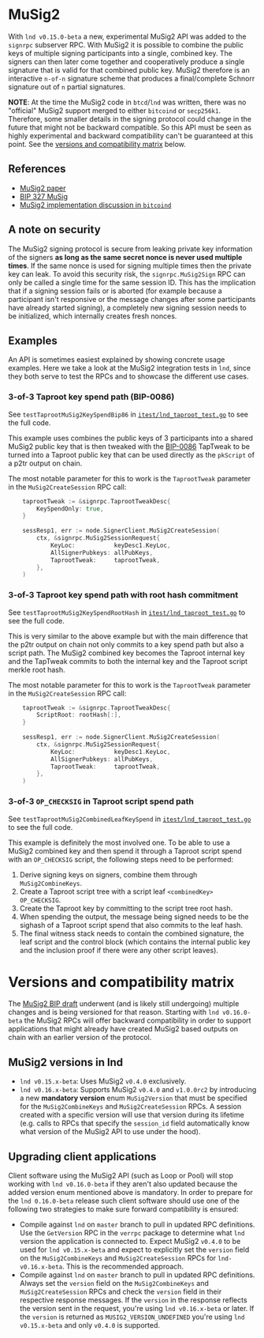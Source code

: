 # MuSig2

With `lnd v0.15.0-beta` a new, experimental MuSig2 API was added to the
`signrpc` subserver RPC. With MuSig2 it is possible to combine the public keys
of multiple signing participants into a single, combined key. The signers can
then later come together and cooperatively produce a single signature that is
valid for that combined public key. MuSig2 therefore is an interactive `n-of-n`
signature scheme that produces a final/complete Schnorr signature out of `n`
partial signatures.

**NOTE**: At the time the MuSig2 code in `btcd`/`lnd` was written, there was no
"official" MuSig2 support merged to either `bitcoind` or `secp256k1`. Therefore,
some smaller details in the signing protocol could change in the future that
might not be backward compatible. So this API must be seen as highly
experimental and backward compatibility can't be guaranteed at this point.
See the [versions and compatibility matrix](#versions-and-compatibility-matrix)
below.

## References
 * [MuSig2 paper](https://eprint.iacr.org/2020/1261.pdf)
 * [BIP 327 MuSig](https://github.com/bitcoin/bips/blob/master/bip-0327.mediawiki)
 * [MuSig2 implementation discussion in `bitcoind`](https://github.com/bitcoin/bitcoin/issues/23326)

## A note on security

The MuSig2 signing protocol is secure from leaking private key information of
the signers **as long as the same secret nonce is never used multiple times**.
If the same nonce is used for signing multiple times then the private key can
leak. To avoid this security risk, the `signrpc.MuSig2Sign` RPC can only be
called a single time for the same session ID. This has the implication that if a
signing session fails or is aborted (for example because a participant isn't
responsive or the message changes after some participants have already started
signing), a completely new signing session needs to be initialized, which
internally creates fresh nonces.

## Examples

An API is sometimes easiest explained by showing concrete usage examples. Here
we take a look at the MuSig2 integration tests in `lnd`, since they both serve
to test the RPCs and to showcase the different use cases.

### 3-of-3 Taproot key spend path (BIP-0086)

See `testTaprootMuSig2KeySpendBip86` in
[`itest/lnd_taproot_test.go`](../itest/lnd_taproot_test.go) to see
the full code.

This example uses combines the public keys of 3 participants into a shared
MuSig2 public key that is then tweaked with the
[BIP-0086](https://github.com/bitcoin/bips/blob/master/bip-0086.mediawiki#address-derivation)
TapTweak to be turned into a Taproot public key that can be used directly as the
`pkScript` of a p2tr output on chain.

The most notable parameter for this to work is the `TaprootTweak` parameter in
the `MuSig2CreateSession` RPC call:

```go
	taprootTweak := &signrpc.TaprootTweakDesc{
        KeySpendOnly: true,
	}
	
	sessResp1, err := node.SignerClient.MuSig2CreateSession(
		ctx, &signrpc.MuSig2SessionRequest{
			KeyLoc:           keyDesc1.KeyLoc,
			AllSignerPubkeys: allPubKeys,
			TaprootTweak:     taprootTweak,
		},
	)
```

### 3-of-3 Taproot key spend path with root hash commitment

See `testTaprootMuSig2KeySpendRootHash` in
[`itest/lnd_taproot_test.go`](../itest/lnd_taproot_test.go) to see
the full code.

This is very similar to the above example but with the main difference that the
p2tr output on chain not only commits to a key spend path but also a script
path. The MuSig2 combined key becomes the Taproot internal key and the TapTweak
commits to both the internal key and the Taproot script merkle root hash.

The most notable parameter for this to work is the `TaprootTweak` parameter in
the `MuSig2CreateSession` RPC call:

```go
	taprootTweak := &signrpc.TaprootTweakDesc{
	    ScriptRoot: rootHash[:],
	}
	
	sessResp1, err := node.SignerClient.MuSig2CreateSession(
		ctx, &signrpc.MuSig2SessionRequest{
			KeyLoc:           keyDesc1.KeyLoc,
			AllSignerPubkeys: allPubKeys,
			TaprootTweak:     taprootTweak,
		},
	)
```

### 3-of-3 `OP_CHECKSIG` in Taproot script spend path

See `testTaprootMuSig2CombinedLeafKeySpend` in
[`itest/lnd_taproot_test.go`](../itest/lnd_taproot_test.go) to see
the full code.

This example is definitely the most involved one. To be able to use a MuSig2
combined key and then spend it through a Taproot script spend with an
`OP_CHECKSIG` script, the following steps need to be performed:

1. Derive signing keys on signers, combine them through `MuSig2CombineKeys`.
2. Create a Taproot script tree with a script leaf `<combinedKey> OP_CHECKSIG`.
3. Create the Taproot key by committing to the script tree root hash.
4. When spending the output, the message being signed needs to be the sighash of
   a Taproot script spend that also commits to the leaf hash.
5. The final witness stack needs to contain the combined signature, the leaf
   script and the control block (which contains the internal public key and the
   inclusion proof if there were any other script leaves).


# Versions and compatibility matrix

The [MuSig2 BIP
draft](https://github.com/jonasnick/bips/blob/musig2/bip-musig2.mediawiki)
underwent (and is likely still undergoing) multiple changes and is being
versioned for that reason. Starting with `lnd v0.16.0-beta` the MuSig2 RPCs will
offer backward compatibility in order to support applications that might already
have created MuSig2 based outputs on chain with an earlier version of the
protocol.

## MuSig2 versions in lnd

* `lnd v0.15.x-beta`: Uses MuSig2 `v0.4.0` exclusively.
* `lnd v0.16.x-beta`: Supports MuSig2 `v0.4.0` and `v1.0.0rc2` by introducing a
  new **mandatory version** enum `MuSig2Version` that must be specified for the
  `MuSig2CombineKeys` and `MuSig2CreateSession` RPCs. A session created with a
  specific version will use that version during its lifetime (e.g. calls to
  RPCs that specify the `session_id` field automatically know what version of
  the MuSig2 API to use under the hood).

## Upgrading client applications

Client software using the MuSig2 API (such as Loop or Pool) will stop working
with `lnd v0.16.0-beta` if they aren't also updated because the added version
enum mentioned above is mandatory. In order to prepare for the `lnd 0.16.0-beta`
release such client software should use one of the following two strategies to
make sure forward compatibility is ensured:
 - Compile against `lnd` on `master` branch to pull in updated RPC definitions.
   Use the `GetVersion` RPC in the `verrpc` package to determine what `lnd`
   version the application is connected to. Expect MuSig2 `v0.4.0` to be used
   for `lnd v0.15.x-beta` and expect to explicitly set the `version` field on
   the `MuSig2CombineKeys` and `MuSig2CreateSession` RPCs for
   `lnd-v0.16.x-beta`. This is the recommended approach.
 - Compile against `lnd` on `master` branch to pull in updated RPC definitions.
   Always set the `version` field on the `MuSig2CombineKeys` and
   `MuSig2CreateSession` RPCs and check the `version` field in their respective
   response messages. If the `version` in the response reflects the version
   sent in the request, you're using `lnd v0.16.x-beta` or later. If the
   `version` is returned as `MUSIG2_VERSION_UNDEFINED` you're using
   `lnd v0.15.x-beta` and only `v0.4.0` is supported.
